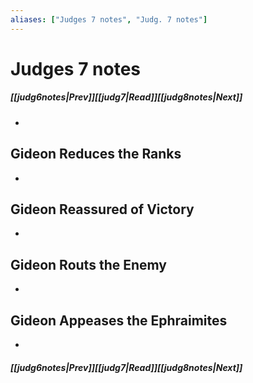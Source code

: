 ```yaml
---
aliases: ["Judges 7 notes", "Judg. 7 notes"]
---
```

# Judges 7 notes
##### <span class=arrow-left></span>[[judg6notes|Prev]]<span class=navigation-separator></span>[[judg7|Read]]<span class=navigation-separator></span>[[judg8notes|Next]]<span class=arrow-right></span>
- 
## Gideon Reduces the Ranks
- 
## Gideon Reassured of Victory
- 
## Gideon Routs the Enemy
- 
## Gideon Appeases the Ephraimites
- 
##### <span class=arrow-left></span>[[judg6notes|Prev]]<span class=navigation-separator></span>[[judg7|Read]]<span class=navigation-separator></span>[[judg8notes|Next]]<span class=arrow-right></span>